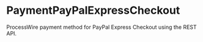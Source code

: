 # PaymentPayPalExpressCheckout
ProcessWire payment method for PayPal Express Checkout using the REST API.
